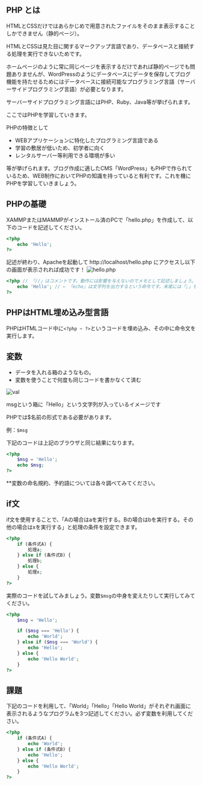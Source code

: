## PHP とは

HTMLとCSSだけではあらかじめで用意されたファイルをそのまま表示することしかできません（静的ページ）。

HTMLとCSSは見た目に関するマークアップ言語であり、データベースと接続する処理を実行できないためです。

ホームページのように常に同じページを表示するだけであれば静的ページでも問題ありませんが、WordPressのようにデータベースにデータを保存してブログ機能を持たせるためにはデータベースに接続可能なプログラミング言語（サーバーサイドプログラミング言語）が必要となります。

サーバーサイドプログラミング言語にはPHP、Ruby、Java等が挙げられます。

ここではPHPを学習していきます。

PHPの特徴として
- WEBアプリケーションに特化したプログラミング言語である
- 学習の敷居が低いため、初学者に向く
- レンタルサーバー等利用できる環境が多い

等が挙げられます。ブログ作成に適したCMS「WordPress」もPHPで作られているため、WEB制作においてPHPの知識を持っていると有利です。これを機にPHPを学習していきましょう。

## PHPの基礎

XAMMPまたはMAMMPがインストール済のPCで「hello.php」を作成して、以下のコードを記述してください。

```php
<?php 
    echo 'Hello';
?>
```

記述が終わり、Apacheを起動して
http://localhost/hello.php
にアクセスし以下の画面が表示されれば成功です！
![hello.php](https://user-images.githubusercontent.com/20413609/35367993-874843c4-01c4-11e8-965b-fd444adfb2d2.png)

```php
<?php // 「//」はコメントです。動作には影響を与えないのでメモとして記述しましょう。
    echo 'Hello'; // ← 「echo」は文字列を出力するという命令です。末尾には「;」セミコロンが必須です。
?>
```

## PHPはHTML埋め込み型言語
PHPはHTMLコード中に`<?php ~ ?>`というコードを埋め込み、その中に命令文を実行します。


## 変数
- データを入れる箱のようなもの。
- 変数を使うことで何度も同じコードを書かなくて済む

![val](https://user-images.githubusercontent.com/20413609/35368021-b2a4521a-01c4-11e8-95d6-66a76b54bb96.png)

msgという箱に「Hello」という文字列が入っているイメージです

PHPでは$名前の形式である必要があります。

例：`$msg`

下記のコードは上記のブラウザと同じ結果になります。
```php
<?php
    $msg = 'Hello';
    echo $msg;
?>
```

**変数の命名規約、予約語については各々調べてみてください。

## if文
if文を使用することで、「Aの場合はaを実行する。Bの場合はbを実行する。その他の場合はxを実行する」と処理の条件を設定できます。

```php
<?php
    if (条件式A) {
        処理a;
    } else if (条件式B) {
        処理b;
    } else {
        処理x;
    }
?>
```

実際のコードを試してみましょう。変数`$msg`の中身を変えたりして実行してみてください。
```php
<?php
    $msg = 'Hello';

    if ($msg === 'Hello') {
        echo 'World';
    } else if ($msg === 'World') {
        echo 'Hello';
    } else {
        echo 'Hello World';
    }
?>
```

## 課題
下記のコードを利用して、「World」「Hello」「Hello World」がそれぞれ画面に表示されるようなプログラムを3つ記述してください。必ず変数を利用してください。
```php
<?php
    if (条件式A) {
        echo 'World';
    } else if (条件式B) {
        echo 'Hello';
    } else {
        echo 'Hello World';
    }
?>
```

